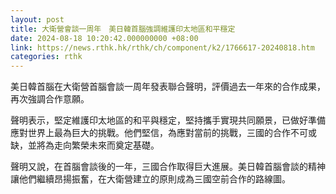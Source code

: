 ```yaml
---
layout: post
title: 大衛營會談一周年　美日韓首腦強調維護印太地區和平穩定
date: 2024-08-18 10:20:42.000000000 +08:00
link: https://news.rthk.hk/rthk/ch/component/k2/1766617-20240818.htm
categories: rthk
---
```


美日韓首腦在大衛營首腦會談一周年發表聯合聲明，評價過去一年來的合作成果，再次強調合作意願。

聲明表示，堅定維護印太地區的和平與穩定，堅持攜手實現共同願景，已做好準備應對世界上最為巨大的挑戰。他們堅信，為應對當前的挑戰，三國的合作不可或缺，並將為走向繁榮未來而奠定基礎。

聲明又說，在首腦會談後的一年，三國合作取得巨大進展。美日韓首腦會談的精神讓他們繼續昂揚振奮，在大衛營建立的原則成為三國空前合作的路線圖。
